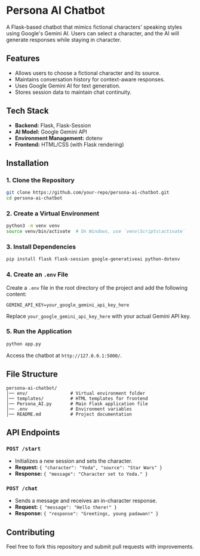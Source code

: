 # Persona AI Chatbot

A Flask-based chatbot that mimics fictional characters' speaking styles using Google's Gemini AI. Users can select a character, and the AI will generate responses while staying in character.

## Features
- Allows users to choose a fictional character and its source.
- Maintains conversation history for context-aware responses.
- Uses Google Gemini AI for text generation.
- Stores session data to maintain chat continuity.

## Tech Stack
- **Backend:** Flask, Flask-Session
- **AI Model:** Google Gemini API
- **Environment Management:** dotenv
- **Frontend:** HTML/CSS (with Flask rendering)

## Installation
### 1. Clone the Repository
```sh
git clone https://github.com/your-repo/persona-ai-chatbot.git
cd persona-ai-chatbot
```

### 2. Create a Virtual Environment
```sh
python3 -m venv venv
source venv/bin/activate  # On Windows, use `venv\Scripts\activate`
```

### 3. Install Dependencies
```sh
pip install flask flask-session google-generativeai python-dotenv
```

### 4. Create an `.env` File
Create a `.env` file in the root directory of the project and add the following content:
```
GEMINI_API_KEY=your_google_gemini_api_key_here
```
Replace `your_google_gemini_api_key_here` with your actual Gemini API key.

### 5. Run the Application
```sh
python app.py
```
Access the chatbot at `http://127.0.0.1:5000/`.

## File Structure
```
persona-ai-chatbot/
│── env/                # Virtual environment folder
│── templates/          # HTML templates for frontend
│── Persona_AI.py       # Main Flask application file
│── .env                # Environment variables
│── README.md           # Project documentation
```

## API Endpoints
### `POST /start`
- Initializes a new session and sets the character.
- **Request:** `{ "character": "Yoda", "source": "Star Wars" }`
- **Response:** `{ "message": "Character set to Yoda." }`

### `POST /chat`
- Sends a message and receives an in-character response.
- **Request:** `{ "message": "Hello there!" }`
- **Response:** `{ "response": "Greetings, young padawan!" }`

## Contributing
Feel free to fork this repository and submit pull requests with improvements.
